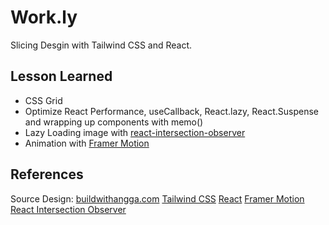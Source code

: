 # Work.ly

Slicing Desgin with Tailwind CSS and React.

## Lesson Learned

- CSS Grid
- Optimize React Performance, useCallback, React.lazy, React.Suspense and wrapping up components with memo()
- Lazy Loading image with [react-intersection-observer](https://github.com/researchgate/react-intersection-observer)
- Animation with [Framer Motion](https://github.com/framer/motion)

## References

Source Design: [buildwithangga.com](https://buildwithangga.com/pixel)
[Tailwind CSS](https://tailwindcss.com)
[React](https://reactjs.org)
[Framer Motion](https://framer.com/motion)
[React Intersection Observer](https://github.com/researchgate/react-intersection-observer)
